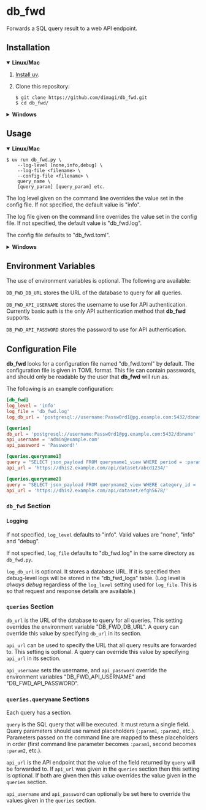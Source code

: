 db_fwd
======

Forwards a SQL query result to a web API endpoint.


Installation
------------

<details open>
<summary><b>Linux/Mac</b></summary>

1. [Install uv](https://docs.astral.sh/uv/getting-started/installation/).

2. Clone this repository:
   ```shell
   $ git clone https://github.com/dimagi/db_fwd.git
   $ cd db_fwd/
   ```

</details>

<details>
<summary><b>Windows</b></summary>

Download the Windows executable:

1. Open https://github.com/dimagi/db_fwd in your browser.
2. Navigate to the "Actions" tab.
3. Open the latest workflow run, or select "Build Windows executable"
   and click "Run workflow" if no workflow runs are listed.
4. Download the `db-fwd-exe` artifact.
5. Unzip `db-fwd-exe.zip` and extract `db_fwd.exe`.

No Python installation required.

</details>


Usage
-----

<details open>
<summary><b>Linux/Mac</b></summary>

```shell
$ uv run db_fwd.py \
    --log-level [none,info,debug] \
    --log-file <filename> \
    --config-file <filename> \
    query_name \
    [query_param] [query_param] etc.
```

The log level given on the command line overrides the value set in the
config file. If not specified, the default value is "info".

The log file given on the command line overrides the value set in the
config file. If not specified, the default value is "db_fwd.log".

The config file defaults to "db_fwd.toml".

</details>

<details>
<summary><b>Windows</b></summary>

Using the Windows executable, `db_fwd.exe`:

```shell
> db_fwd.exe query_name [query_param] [query_param] etc.
```

</details>


Environment Variables
---------------------

The use of environment variables is optional. The following are
available:

`DB_FWD_DB_URL` stores the URL of the database to query for all queries.

`DB_FWD_API_USERNAME` stores the username to use for API authentication.
Currently basic auth is the only API authentication method that
**db_fwd** supports.

`DB_FWD_API_PASSWORD` stores the password to use for API authentication.


Configuration File
------------------

**db_fwd** looks for a configuration file named "db_fwd.toml" by default.
The configuration file is given in TOML format. This file can contain
passwords, and should only be readable by the user that **db_fwd** will
run as.

The following is an example configuration:

```toml
[db_fwd]
log_level = 'info'
log_file = 'db_fwd.log'
log_db_url = 'postgresql://username:Passw0rd1@pg.example.com:5432/dbname'

[queries]
db_url = 'postgresql://username:Passw0rd1@pg.example.com:5432/dbname'
api_username = 'admin@example.com'
api_password = 'Password!'

[queries.queryname1]
query = "SELECT json_payload FROM queryname1_view WHERE period = :param1;"
api_url = 'https://dhis2.example.com/api/dataset/abcd1234/'

[queries.queryname2]
query = "SELECT json_payload FROM queryname2_view WHERE category_id = :param1 AND period = :param2;"
api_url = 'https://dhis2.example.com/api/dataset/efgh5678/'
```


### `db_fwd` Section

#### Logging

If not specified, `log_level` defaults to "info". Valid values are
"none", "info" and "debug".

If not specified, `log_file` defaults to "db_fwd.log" in the same
directory as `db_fwd.py`.

`log_db_url` is optional. It stores a database URL. If it is specified
then debug-level logs will be stored in the "db_fwd_logs" table. (Log
level is _always debug_ regardless of the `log_level` setting used for
`log_file`. This is so that request and response details are available.)


### `queries` Section

`db_url` is the URL of the database to query for all queries. This
setting overrides the environment variable "DB_FWD_DB_URL". A query can
override this value by specifying `db_url` in its section.

`api_url` can be used to specify the URL that all query results are
forwarded to. This setting is optional. A query can override this value
by specifying `api_url` in its section.

`api_username` sets the username, and `api_password` override the
environment variables "DB_FWD_API_USERNAME" and "DB_FWD_API_PASSWORD".


### `queries.queryname` Sections

Each query has a section.

`query` is the SQL query that will be executed. It must return a single
field. Query parameters should use named placeholders (`:param1`,
`:param2`, etc.). Parameters passed on the command line are mapped to
these placeholders in order (first command line parameter becomes
`:param1`, second becomes `:param2`, etc.).

`api_url` is the API endpoint that the value of the field returned by
`query` will be forwarded to. If `api_url` was given in the `queries`
section then this setting is optional. If both are given then this value
overrides the value given in the `queries` section.

`api_username` and `api_password` can optionally be set here to override
the values given in the `queries` section.
